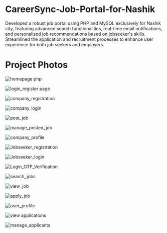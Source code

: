 # CareerSync-Job-Portal-for-Nashik
Developed a robust job portal using PHP and MySQL exclusively for Nashik city, featuring advanced search functionalities, real-time email notifications, and personalized job recommendations based on jobseeker's skills. Streamlined the application and recruitment processes to enhance user experience for both job seekers and employers.

<h1>Project Photos</h1>

![homepage php](https://github.com/user-attachments/assets/6902304a-5dd8-4db9-9a20-0588f677af71)

![login_register page](https://github.com/user-attachments/assets/85de18dd-ff54-42ff-be5d-d1e7702715ae)

![company_registration](https://github.com/user-attachments/assets/fe957893-d711-4ac9-9164-117277207ca4)

![company_login](https://github.com/user-attachments/assets/0708f8cb-1472-45ba-8645-db4ce3c02d0a)

![post_job](https://github.com/user-attachments/assets/6132c2e6-8d02-435d-8017-60021cdda5a6)

![manage_posted_job](https://github.com/user-attachments/assets/35da27f9-e333-4bba-b2be-0ec29c815548)

![company_profile](https://github.com/user-attachments/assets/fe7dd39d-16e8-4e38-9995-871b6bff6c68)

![Jobseeker_registration](https://github.com/user-attachments/assets/32111b08-45a9-4ee9-a933-7427e63788aa)

![Jobseeker_login](https://github.com/user-attachments/assets/0d0e910a-8b7e-4e2d-a1b5-c306af099d75)

![Login_OTP_Verification](https://github.com/user-attachments/assets/ec0dfffb-bb1b-4e19-9e68-f425214fc4bf)

![search_jobs](https://github.com/user-attachments/assets/8b0e6c16-f973-4050-86d1-bbf25eeb87b7)

![view_job](https://github.com/user-attachments/assets/0b525581-f995-4476-ad30-80ac2a63ca8e)

![apply_job](https://github.com/user-attachments/assets/27fe0e2a-c933-47e8-bd7a-d942be1953b6)

![user_profile](https://github.com/user-attachments/assets/aeac30de-fb79-40a6-8ff9-d111f008ed4f)

![view applications](https://github.com/user-attachments/assets/982635d9-fe8f-4c4d-9b02-bb2f6bc731c0)

![manage_applicants](https://github.com/user-attachments/assets/51775007-8299-453b-a55f-8048eff15a5b)
